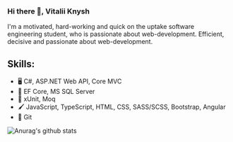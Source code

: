 ### Hi there 👋, Vitalii Knysh
I'm a motivated, hard-working and quick on the uptake software engineering student, who is passionate about web-development. Efficient, decisive and passionate about web-development.

## Skills: 
* :desktop_computer: C#, ASP.NET Web API, Core MVC
* :notebook: EF Core, MS SQL Server
* :book: xUnit, Moq
* :paintbrush: JavaScript, TypeScript, HTML, CSS, SASS/SCSS, Bootstrap, Angular
* :large_orange_diamond: Git

![Anurag's github stats](https://github-readme-stats.vercel.app/api?username=Strafe153)
